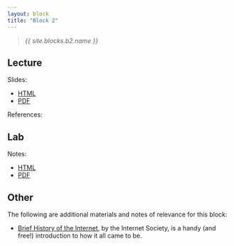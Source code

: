 ```yaml
---
layout: block
title: "Block 2"
---
```


> *{{ site.blocks.b2.name }}*

## Lecture

Slides:

- [HTML](../../slidedecks/lecture_02.html)
- [PDF](../../slidedecks/lecture_02.pdf)

References:


## Lab

Notes:

- [HTML](../../labs/lab_02.html)
- [PDF](../../labs/lab_02.pdf)

## Other

The following are additional materials and notes of relevance for this block:

- [Brief History of the Internet](https://www.internetsociety.org/resources/doc/2017/brief-history-internet/), by the Internet Society, is a handy (and free!) introduction to how it all came to be.
